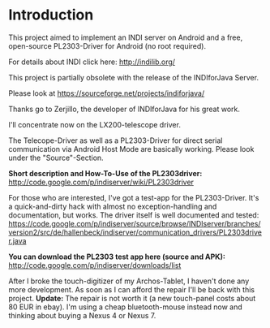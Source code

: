 # Introduction #

This project aimed to implement an INDI server on Android and a free, open-source PL2303-Driver for Android (no root required).

For details about INDI click here: http://indilib.org/

This project is partially obsolete with the release of the INDIforJava Server.

Please look at https://sourceforge.net/projects/indiforjava/

Thanks go to Zerjillo, the developer of INDIforJava for his great work.

I'll concentrate now on the LX200-telescope driver.

The Telecope-Driver as well as a PL2303-Driver for direct serial communication via Android Host Mode are basically working. Please look under the "Source"-Section.

**Short description and How-To-Use of the PL2303driver:** http://code.google.com/p/indiserver/wiki/PL2303driver

For those who are interested, I've got a test-app for the PL2303-Driver.
It's a quick-and-dirty hack with almost no exception-handling and documentation, but works. The driver itself is well documented and tested:
https://code.google.com/p/indiserver/source/browse/INDIserver/branches/version2/src/de/hallenbeck/indiserver/communication_drivers/PL2303driver.java

**You can download the PL2303 test app here (source and APK):** http://code.google.com/p/indiserver/downloads/list

After I broke the touch-digitizer of my Archos-Tablet, I haven't done any more development. As soon as I can afford the repair I'll be back with this project.
**Update:** The repair is not worth it (a new touch-panel costs about 80 EUR in ebay). I'm using a cheap bluetooth-mouse instead now and thinking about buying a Nexus 4 or Nexus 7.